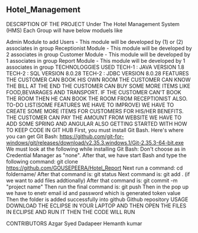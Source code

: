 ## Hotel_Management
DESCRPTION OF THE PROJECT
Under The Hotel Management System (HMS) Each Group will have below moduels like

Admin Module to add Users - This module will be developed by (1) or (2) associates in group
Receptionist Module - This module will be developed by 2 associates in group
Customer Module - This module will be developed by 1 associates in group
Report Module - This module will be developed by 1 associates in group
TECHNOLOGGIES USED
TECH-1 : JAVA VERSION 1.8
TECH-2 : SQL VERSION 8.0.28
TECH-2 : JDBC VERSION 8.0.28
FEATURES
THE CUSTOMER CAN BOOK HIS OWN ROOM
THE CUSTOMER CAN KNOW THE BILL AT THE END
THE CUSTOMER CAN BUY SOME MORE ITEMS LIKE FOOD,BEVARAGES AND TRANSPORT.
IF THE CUSTOMER CAN'T BOOK THE ROOM THEN HE CAN BOOK THE ROOM FROM RECEPTIONIST ALSO.
TO-DO LIST(SOME FEATURES WE HAVE TO IMPROVE)
WE HAVE TO CREATE SOME MORE ITEMS FOR CUSTOMERS FOR HIS/HER BENEFITS.
THE CUSTOMER CAN PAY THE AMOUNT FROM WEBSITE
WE HAVE TO ADD SOME SPRING AND ANGULAR ALSO
GETTING STARTED WITH HOW TO KEEP CODE IN GIT HUB
First, you must install Git Bash.
Here's where you can get Git Bash: https://github.com/git-for-windows/git/releases/download/v2.35.3.windows.1/Git-2.35.3-64-bit.exe
We must look at the following while installing Git Bash: Don't choose as in Credential Manager as "none".
After that, we have start Bash and type the following command: git clone https://github.com/GOUSEPEERA/Hotel_Report
Next run a command: cd foldername/
After that command is: git status
Next command is: git add . (if we want to add files addtionally)
After that command is: git commit -m "project name"
Then run the final command is: git push
Then in the pop up we have to enetr email id and password which is generated token value
Then the folder is added successfully into github Github repository
USAGE
DOWNLOAD THE ECLIPSE IN YOUR LAPTOP AND THEN OPEN THE FILES IN ECLIPSE AND RUN IT THEN THE CODE WILL RUN

CONTRIBUTORS
Azgar
Syed Dadapeer
Hemanth kumar
